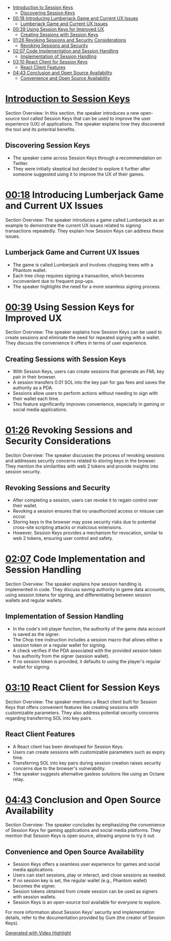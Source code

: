 <!-- TOC -->

- [Introduction to Session Keys](#introduction-to-session-keys)
	- [Discovering Session Keys](#discovering-session-keys)
- [00:18 Introducing Lumberjack Game and Current UX Issues](#0018-introducing-lumberjack-game-and-current-ux-issues)
	- [Lumberjack Game and Current UX Issues](#lumberjack-game-and-current-ux-issues)
- [00:39 Using Session Keys for Improved UX](#0039-using-session-keys-for-improved-ux)
	- [Creating Sessions with Session Keys](#creating-sessions-with-session-keys)
- [01:26 Revoking Sessions and Security Considerations](#0126-revoking-sessions-and-security-considerations)
	- [Revoking Sessions and Security](#revoking-sessions-and-security)
- [02:07 Code Implementation and Session Handling](#0207-code-implementation-and-session-handling)
	- [Implementation of Session Handling](#implementation-of-session-handling)
- [03:10 React Client for Session Keys](#0310-react-client-for-session-keys)
	- [React Client Features](#react-client-features)
- [04:43 Conclusion and Open Source Availability](#0443-conclusion-and-open-source-availability)
	- [Convenience and Open Source Availability](#convenience-and-open-source-availability)

<!-- /TOC -->






# [Introduction to Session Keys](https://youtu.be/oKvWZoybv7Y?t=0)

Section Overview: In this section, the speaker introduces a new open-source tool called Session Keys that can be used to improve the user experience (UX) of applications. The speaker explains how they discovered the tool and its potential benefits.

## Discovering Session Keys
- The speaker came across Session Keys through a recommendation on Twitter.
- They were initially skeptical but decided to explore it further after someone suggested using it to improve the UX of their games.

# [00:18](https://youtu.be/oKvWZoybv7Y?t=18) Introducing Lumberjack Game and Current UX Issues

Section Overview: The speaker introduces a game called Lumberjack as an example to demonstrate the current UX issues related to signing transactions repeatedly. They explain how Session Keys can address these issues.

## Lumberjack Game and Current UX Issues
- The game is called Lumberjack and involves chopping trees with a Phantom wallet.
- Each tree chop requires signing a transaction, which becomes inconvenient due to frequent pop-ups.
- The speaker highlights the need for a more seamless signing process.

# [00:39](https://youtu.be/oKvWZoybv7Y?t=39) Using Session Keys for Improved UX

Section Overview: The speaker explains how Session Keys can be used to create sessions and eliminate the need for repeated signing with a wallet. They discuss the convenience it offers in terms of user experience.

## Creating Sessions with Session Keys
- With Session Keys, users can create sessions that generate an FML key pair in their browser.
- A session transfers 0.01 SOL into the key pair for gas fees and saves the authority as a PDA.
- Sessions allow users to perform actions without needing to sign with their wallet each time.
- This feature significantly improves convenience, especially in gaming or social media applications.

# [01:26](https://youtu.be/oKvWZoybv7Y?t=86) Revoking Sessions and Security Considerations

Section Overview: The speaker discusses the process of revoking sessions and addresses security concerns related to storing keys in the browser. They mention the similarities with web 2 tokens and provide insights into session security.

## Revoking Sessions and Security
- After completing a session, users can revoke it to regain control over their wallet.
- Revoking a session ensures that no unauthorized access or misuse can occur.
- Storing keys in the browser may pose security risks due to potential cross-site scripting attacks or malicious extensions.
- However, Session Keys provides a mechanism for revocation, similar to web 2 tokens, ensuring user control and safety.

# [02:07](https://youtu.be/oKvWZoybv7Y?t=127) Code Implementation and Session Handling

Section Overview: The speaker explains how session handling is implemented in code. They discuss saving authority in game data accounts, using session tokens for signing, and differentiating between session wallets and regular wallets.

## Implementation of Session Handling
- In the code's init player function, the authority of the game data account is saved as the signer.
- The Chop tree instruction includes a session macro that allows either a session token or a regular wallet for signing.
- A check verifies if the PDA associated with the provided session token has authority from the signer (session wallet).
- If no session token is provided, it defaults to using the player's regular wallet for signing.

# [03:10](https://youtu.be/oKvWZoybv7Y?t=190) React Client for Session Keys

Section Overview: The speaker mentions a React client built for Session Keys that offers convenient features like creating sessions with customizable parameters. They also address potential security concerns regarding transferring SOL into key pairs.

## React Client Features
- A React client has been developed for Session Keys.
- Users can create sessions with customizable parameters such as expiry time.
- Transferring SOL into key pairs during session creation raises security concerns due to the browser's vulnerability.
- The speaker suggests alternative gasless solutions like using an Octane relay.

# [04:43](https://youtu.be/oKvWZoybv7Y?t=283) Conclusion and Open Source Availability

Section Overview: The speaker concludes by emphasizing the convenience of Session Keys for gaming applications and social media platforms. They mention that Session Keys is open source, allowing anyone to try it out.

## Convenience and Open Source Availability
- Session Keys offers a seamless user experience for games and social media applications.
- Users can start sessions, play or interact, and close sessions as needed.
- If no session key is set, the regular wallet (e.g., Phantom wallet) becomes the signer.
- Session tokens obtained from create session can be used as signers with session wallets.
- Session Keys is an open-source tool available for everyone to explore.

For more information about Session Keys' security and implementation details, refer to the documentation provided by Gum (the creator of Session Keys).

[Generated with Video Highlight](https://videohighlight.com/video/summary/oKvWZoybv7Y)